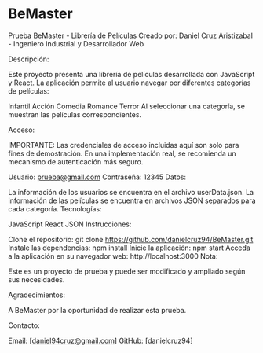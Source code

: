 
# BeMaster

Prueba BeMaster - Librería de Películas
Creado por: Daniel Cruz Aristizabal - Ingeniero Industrial y Desarrollador Web

Descripción:

Este proyecto presenta una librería de películas desarrollada con JavaScript y React. La aplicación permite al usuario navegar por diferentes categorías de películas:

Infantil
Acción
Comedia
Romance
Terror
Al seleccionar una categoría, se muestran las películas correspondientes.

Acceso:

IMPORTANTE: Las credenciales de acceso incluidas aquí son solo para fines de demostración. En una implementación real, se recomienda un mecanismo de autenticación más seguro.

Usuario: prueba@gmail.com
Contraseña: 12345
Datos:

La información de los usuarios se encuentra en el archivo userData.json.
La información de las películas se encuentra en archivos JSON separados para cada categoría.
Tecnologías:

JavaScript
React
JSON
Instrucciones:

Clone el repositorio: git clone https://github.com/danielcruz94/BeMaster.git
Instale las dependencias: npm install
Inicie la aplicación: npm start
Acceda a la aplicación en su navegador web: http://localhost:3000
Nota:

Este es un proyecto de prueba y puede ser modificado y ampliado según sus necesidades.

Agradecimientos:

A BeMaster por la oportunidad de realizar esta prueba.

Contacto:

Email: [daniel94cruz@gmail.com]
GitHub: [danielcruz94]
